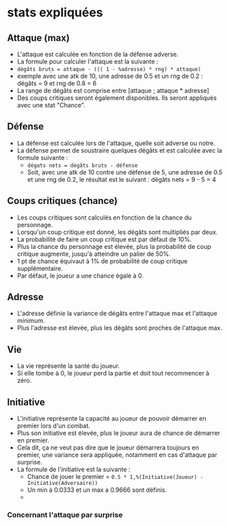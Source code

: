# stats expliquées

## Attaque (max)

- L'attaque est calculée en fonction de la défense adverse.
- La formule pour calculer l'attaque est la suivante :
- `dégâts bruts = attaque - ((( 1 - %adresse) * rng) * attaque)`
- exemple avec une atk de 10, une adresse de 0.5 et un rng de 0.2 : dégâts = 9 et rng de 0.8 = 6
- La range de dégâts est comprise entre [attaque ; attaque * adresse]
- Des coups critiques seront également disponibles. Ils seront appliqués avec une stat "Chance".

## Défense

- La défense est calculée lors de l'attaque, quelle soit adverse ou notre.
- La défense permet de soustraire quelques dégâts et est calculée avec la formule suivante :
  - `dégats nets = dégâts bruts - défense`
  - Soit, avec une atk de 10 contre une défense de 5, une adresse de 0.5 et une rng de 0.2, le résultat est le suivant : dégâts nets = 9 - 5 = 4

## Coups critiques (chance)

- Les coups critiques sont calculés en fonction de la chance du personnage.
- Lorsqu'un coup critique est donné, les dégâts sont multipliés par deux.
- La probabilité de faire un coup critique est par défaut de 10%.
- Plus la chance du personnage est élevée, plus la probabilité de coup critique augmente, jusqu'à atteindre un palier de 50%.
- 1 pt de chance équivaut à 1% de probabilité de coup critique supplémentaire.
- Par défaut, le joueur a une chance égale à 0.

## Adresse

- L'adresse définie la variance de dégâts entre l'attaque max et l'attaque minimum.
- Plus l'adresse est élevée, plus les dégâts sont proches de l'attaque max.

## Vie

- La vie représente la santé du joueur.
- Si elle tombe à 0, le joueur perd la partie et doit tout recommencer à zéro.

## Initiative

- L'initiative représente la capacité au joueur de pouvoir démarrer en premier lors d'un combat.
- Plus son initiative est élevée, plus le joueur aura de chance de démarrer en premier.
- Cela dit, ça ne veut pas dire que le joueur démarrera toujours en premier, une variance sera appliquée, notamment en cas d'attaque par surprise.
- La formule de l'initiative est la suivante :
  - Chance de jouer le premier = `0.5 * 1,%(Initiative(Joueur) - Initiative(Adversaire))`
  - Un min à 0.0333 et un max a 0.9666 sont définis.
  -

### Concernant l'attaque par surprise
